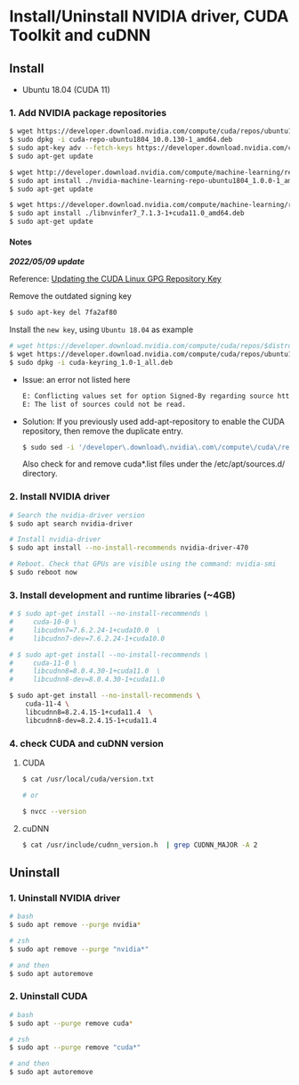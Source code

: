 # Install/Uninstall NVIDIA driver, CUDA Toolkit and cuDNN

## Install

- Ubuntu 18.04 (CUDA 11)

### 1. Add NVIDIA package repositories

```bash
$ wget https://developer.download.nvidia.com/compute/cuda/repos/ubuntu1804/x86_64/cuda-repo-ubuntu1804_10.0.130-1_amd64.deb
$ sudo dpkg -i cuda-repo-ubuntu1804_10.0.130-1_amd64.deb
$ sudo apt-key adv --fetch-keys https://developer.download.nvidia.com/compute/cuda/repos/ubuntu1804/x86_64/7fa2af80.pub
$ sudo apt-get update

$ wget http://developer.download.nvidia.com/compute/machine-learning/repos/ubuntu1804/x86_64/nvidia-machine-learning-repo-ubuntu1804_1.0.0-1_amd64.deb
$ sudo apt install ./nvidia-machine-learning-repo-ubuntu1804_1.0.0-1_amd64.deb
$ sudo apt-get update

$ wget https://developer.download.nvidia.com/compute/machine-learning/repos/ubuntu1804/x86_64/libnvinfer7_7.1.3-1+cuda11.0_amd64.deb
$ sudo apt install ./libnvinfer7_7.1.3-1+cuda11.0_amd64.deb
$ sudo apt-get update
```

#### Notes

***2022/05/09 update***

Reference: [Updating the CUDA Linux GPG Repository Key](https://developer.nvidia.com/blog/updating-the-cuda-linux-gpg-repository-key/)

Remove the outdated signing key

```bash
$ sudo apt-key del 7fa2af80
```

Install the `new key`, using `Ubuntu 18.04` as example

```bash
# wget https://developer.download.nvidia.com/compute/cuda/repos/$distro/$arch/cuda-keyring_1.0-1_all.deb
$ wget https://developer.download.nvidia.com/compute/cuda/repos/ubuntu1804/x86_64/cuda-keyring_1.0-1_all.deb
$ sudo dpkg -i cuda-keyring_1.0-1_all.deb
```
- Issue: an error not listed here

    ```bash
    E: Conflicting values set for option Signed-By regarding source https://developer.download.nvidia.com/compute/cuda/repos/ubuntu1804/x86_64/ /: /usr/share/keyrings/cuda-archive-keyring.gpg !=
    E: The list of sources could not be read.
    ```

- Solution: If you previously used add-apt-repository to enable the CUDA repository, then remove the duplicate entry.

    ```bash
    $ sudo sed -i '/developer\.download\.nvidia\.com\/compute\/cuda\/repos/d' /etc/apt/sources.list
    ```

    Also check for and remove cuda*.list files under the /etc/apt/sources.d/ directory.


### 2. Install NVIDIA driver

```bash
# Search the nvidia-driver version
$ sudo apt search nvidia-driver

# Install nvidia-driver
$ sudo apt install --no-install-recommends nvidia-driver-470

# Reboot. Check that GPUs are visible using the command: nvidia-smi
$ sudo reboot now
```

### 3. Install development and runtime libraries (~4GB)

```bash
# $ sudo apt-get install --no-install-recommends \
#     cuda-10-0 \
#     libcudnn7=7.6.2.24-1+cuda10.0  \
#     libcudnn7-dev=7.6.2.24-1+cuda10.0

# $ sudo apt-get install --no-install-recommends \
#     cuda-11-0 \
#     libcudnn8=8.0.4.30-1+cuda11.0  \
#     libcudnn8-dev=8.0.4.30-1+cuda11.0

$ sudo apt-get install --no-install-recommends \
    cuda-11-4 \
    libcudnn8=8.2.4.15-1+cuda11.4  \
    libcudnn8-dev=8.2.4.15-1+cuda11.4
```

### 4. check CUDA and cuDNN version

1. CUDA

    ```bash
    $ cat /usr/local/cuda/version.txt

    # or

    $ nvcc --version
    ```

2. cuDNN

    ```bash
    $ cat /usr/include/cudnn_version.h  | grep CUDNN_MAJOR -A 2
    ```

## Uninstall

### 1. Uninstall NVIDIA driver

```bash
# bash
$ sudo apt remove --purge nvidia*

# zsh
$ sudo apt remove --purge "nvidia*"

# and then
$ sudo apt autoremove
```

### 2. Uninstall CUDA

```bash
# bash
$ sudo apt --purge remove cuda*

# zsh
$ sudo apt --purge remove "cuda*"

# and then
$ sudo apt autoremove
```
